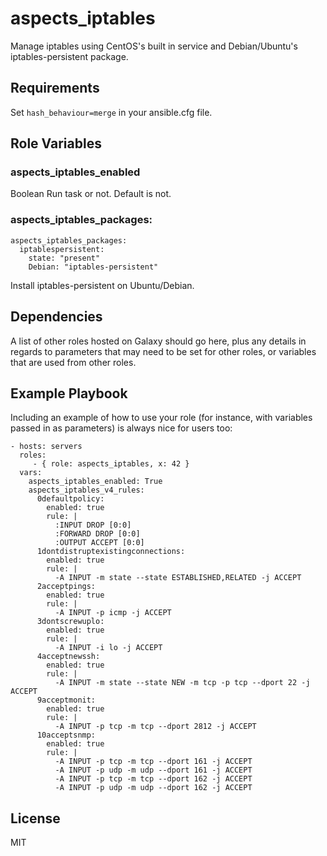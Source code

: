 aspects_iptables
=========

Manage iptables using CentOS's built in service and Debian/Ubuntu's iptables-persistent package.

Requirements
------------

Set ```hash_behaviour=merge``` in your ansible.cfg file.

Role Variables
--------------

### aspects_iptables_enabled
Boolean
Run task or not. Default is not.

### aspects_iptables_packages:
  
    aspects_iptables_packages:
      iptablespersistent:
        state: "present"
        Debian: "iptables-persistent"

Install iptables-persistent on Ubuntu/Debian.

Dependencies
------------

A list of other roles hosted on Galaxy should go here, plus any details in regards to parameters that may need to be set for other roles, or variables that are used from other roles.

Example Playbook
----------------

Including an example of how to use your role (for instance, with variables passed in as parameters) is always nice for users too:

    - hosts: servers
      roles:
         - { role: aspects_iptables, x: 42 }
      vars:
        aspects_iptables_enabled: True
        aspects_iptables_v4_rules:
          0defaultpolicy:
            enabled: true
            rule: |
              :INPUT DROP [0:0]
              :FORWARD DROP [0:0]
              :OUTPUT ACCEPT [0:0]
          1dontdistruptexistingconnections:
            enabled: true
            rule: |
              -A INPUT -m state --state ESTABLISHED,RELATED -j ACCEPT
          2acceptpings:
            enabled: true
            rule: |
              -A INPUT -p icmp -j ACCEPT
          3dontscrewuplo:
            enabled: true
            rule: |
              -A INPUT -i lo -j ACCEPT
          4acceptnewssh:
            enabled: true
            rule: |
              -A INPUT -m state --state NEW -m tcp -p tcp --dport 22 -j ACCEPT
          9acceptmonit:
            enabled: true
            rule: |
              -A INPUT -p tcp -m tcp --dport 2812 -j ACCEPT
          10acceptsnmp:
            enabled: true
            rule: |
              -A INPUT -p tcp -m tcp --dport 161 -j ACCEPT
              -A INPUT -p udp -m udp --dport 161 -j ACCEPT
              -A INPUT -p tcp -m tcp --dport 162 -j ACCEPT
              -A INPUT -p udp -m udp --dport 162 -j ACCEPT

License
-------

MIT

